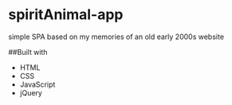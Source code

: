 # spiritAnimal-app
simple SPA based on my memories of an old early 2000s website 

##Built with 
 - HTML
 - CSS
 - JavaScript
 - jQuery
